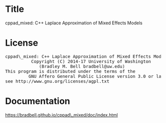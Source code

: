 
# Title
cppad\_mixed: C++ Laplace Approximation of Mixed Effects Models

# License
<pre>
cppad\_mixed: C++ Laplace Approximation of Mixed Effects Models
          Copyright (C) 2014-17 University of Washington
             (Bradley M. Bell bradbell@uw.edu)
This program is distributed under the terms of the
	     GNU Affero General Public License version 3.0 or later
see http://www.gnu.org/licenses/agpl.txt
</pre>

# Documentation
https://bradbell.github.io/cppad\_mixed/doc/index.html

